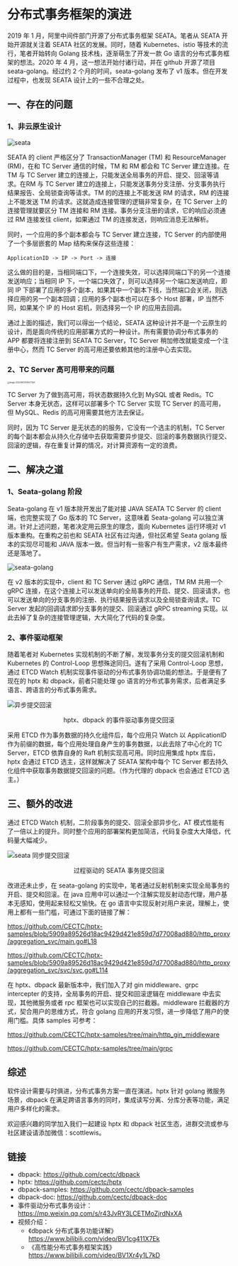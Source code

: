 # 分布式事务框架的演进

2019 年 1 月，阿里中间件部门开源了分布式事务框架 SEATA。笔者从 SEATA 开始开源就关注着 SEATA 社区的发展。同时，随着 Kubernetes、istio 等技术的流行，笔者开始转向 Golang 技术栈，逐渐萌生了开发一款 Go 语言的分布式事务框架的想法。2020 年 4 月，这一想法开始付诸行动，并在 github 开源了项目 seata-golang。经过约 2 个月的时间，seata-golang 发布了 v1 版本。但在开发过程中，也发现 SEATA 设计上的一些不合理之处。

## 一、存在的问题

### 1、非云原生设计

![seata](../images/seata.jpg)

SEATA 的 client 严格区分了 TransactionManager (TM) 和 ResourceManager (RM)，在和 TC Server 通信的时候，TM 和 RM 都会和 TC Server 建立连接。在 TM 与 TC Server 建立的连接上，只能发送全局事务的开启、提交、回滚等请求。在RM 与 TC Server 建立的连接上，只能发送事务分支注册、分支事务执行结果报告、全局锁查询等请求。TM 的的连接上不能发送 RM 的请求，RM 的连接上不能发送 TM 的请求。这就造成连接管理的逻辑非常复杂，在 TC Server 上的连接管理就要区分 TM 连接和 RM 连接。事务分支注册的请求，它的响应必须通过 RM 连接发往 client，如果通过 TM 的连接发送，则响应消息无法解析。

同时，一个应用的多个副本都会与 TC Server 建立连接，TC Server 的内部使用了一个多层嵌套的 Map 结构来保存这些连接：

```
ApplicationID -> IP -> Port -> 连接
```

这么做的目的是，当相同端口下，一个连接失效，可以选择同端口下的另一个连接发送响应；当相同 IP 下，一个端口失效了，则可以选择另一个端口发送响应，即同 IP 下部署了应用的多个副本，如果其中一个副本下线，当然端口会关闭，则选择应用的另一个副本回调；应用的多个副本也可以在多个 Host 部署，IP 当然不同，如果某个 IP 的 Host 宕机，则选择另一个 IP 的应用去回调。

通过上面的描述，我们可以得出一个结论，SEATA 这种设计并不是一个云原生的设计，而是面向传统的应用部署方式的一种设计。所有需要协调分布式事务的 APP 都要将连接注册到 SEATA TC Server，TC Server 稍加修改就能变成一个注册中心，然而 TC Server 的高可用还要依赖其他的注册中心去实现。

### 2、TC Server 高可用带来的问题

<img src="https://cectc.github.io/dbpack-doc/images/image-20220803100437384.png" alt="image-20220803100437384" style="zoom:30%;" />

TC Server 为了做到高可用，将状态数据持久化到 MySQL 或者 Redis。TC Server 本身无状态，这样可以部署多个 TC Server 实现 TC Server 的高可用，但 MySQL、Redis 的高可用需要其他方法去保证。

同时，因为 TC Server 是无状态的的服务，它没有一个选主的机制，TC Server 的每个副本都会从持久化存储中去获取需要异步提交、回滚的事务数据执行提交、回滚的逻辑，存在重复计算的情况，对计算资源有一定的浪费。

## 二、解决之道

### 1、Seata-golang 阶段

Seata-golang 在 v1 版本除开发出了能对接 JAVA SEATA TC Server 的 client 端，也完整实现了 Go 版本的 TC Server，这意味着 Seata-golang 可以独立演进。针对上述问题，笔者决定用云原生的理念，面向 Kubernetes 运行环境对 v1 版本重构。在重构之前也和 SEATA 社区有过沟通，但社区希望 Seata golang 版本的实现尽可能和 JAVA 版本一致。但当时有一些客户有生产需求，v2 版本最终还是落地了。

![seata-golang](../images/seata-golang.png)

在 v2 版本的实现中，client 和 TC Server 通过 gRPC 通信，TM RM 共用一个 gRPC 连接，在这个连接上可以发送单向的全局事务的开启、提交、回滚请求，也可以发送单向的分支事务的注册、执行结果报告请求以及全局锁查询请求。TC Server 发起的回调请求即分支事务的提交、回滚通过 gRPC streaming 实现。以此去掉了复杂的连接管理逻辑，大大简化了代码的复杂度。

### 2、事件驱动框架

随着笔者对 Kubernetes 实现机制的不断了解，发现事务分支的提交回滚机制和 Kubernetes 的 Control-Loop 思想殊途同归。遂有了采用 Control-Loop 思想，通过 ETCD Watch 机制实现事件驱动的分布式事务协调功能的想法。于是便有了现在的 hptx 和 dbpack，前者只能处理 go 语言的分布式事务需求，后者满足多语言、跨语言的分布式事务需求。

![异步提交回滚](../images/eda-Page-3.drawio.png)

<center>hptx、dbpack 的事件驱动事务提交回滚</center>

采用 ETCD 作为事务数据的持久化组件后，每个应用只 Watch 以 ApplicationID 作为前缀的数据，每个应用处理自身产生的事务数据，以此去除了中心化的 TC Server，ETCD 依靠自身的 Raft 机制实现高可用。同时应用集成 hptx 库后，hptx 会通过 ETCD 选主，这样就解决了 SEATA 架构中每个 TC Server 都去持久化组件中获取事务数据提交回滚的问题。（作为代理的 dbpack 也会通过 ETCD 选主。）

## 三、额外的改进

通过 ETCD Watch 机制，二阶段事务的提交、回滚全部异步化，AT 模式性能有了一倍以上的提升。同时整个应用的部署架构更加简洁，代码复杂度大大降低，代码量大幅减少。

![seata 同步提交回滚](../images/eda-Page-2.drawio.png)

<center>过程驱动的 SEATA 事务提交回滚</center>

改进还未止步，在 seata-golang 的实现中，笔者通过反射机制来实现全局事务的开启、提交和回滚。在 java 应用中可以通过一个注解实现反射动态代理，用户基本无感知，使用起来轻松又愉快。在 go 语言中实现反射对用户来说，理解上，使用上都有一些门槛，可通过下面的链接了解：

https://github.com/CECTC/hptx-samples/blob/5909a89526d18ac9429d421e859d7d77008ad880/http_proxy/aggregation_svc/main.go#L18

https://github.com/CECTC/hptx-samples/blob/5909a89526d18ac9429d421e859d7d77008ad880/http_proxy/aggregation_svc/svc/svc.go#L114

在 hptx、dbpack 最新版本中，我们加入了对 gin middleware、grpc intercepter 的支持，全局事务的开启、提交和回滚逻辑在 middleware 中去实现，其他微服务或者 rpc 框架也可以实现自己的拦截器。middleware 拦截器的方式，契合用户的思维方式，符合 golang 应用的开发习惯，进一步降低了用户的使用门槛。具体 samples 可参考：

https://github.com/CECTC/hptx-samples/tree/main/http_gin_middleware

https://github.com/CECTC/hptx-samples/tree/main/grpc

## 综述

软件设计需要与时俱进，分布式事务方案一直在演进。hptx 针对 golang 微服务场景，dbpack 在满足跨语言事务的同时，集成读写分离、分库分表等功能，满足用户多样化的需求。

欢迎感兴趣的同学加入我们一起建设 hptx 和 dbpack 社区生态，进群交流或参与社区建设请添加微信：scottlewis。

## 链接

- dbpack: https://github.com/cectc/dbpack
- hptx: https://github.com/cectc/hptx
- dbpack-samples: https://github.com/cectc/dbpack-samples
- dbpack-doc: https://github.com/cectc/dbpack-doc
- 事件驱动分布式事务设计：https://mp.weixin.qq.com/s/r43JvRY3LCETMoZjrdNxXA
- 视频介绍：
  - 《dbpack 分布式事务功能详解》 https://www.bilibili.com/video/BV1cg411X7Ek
  - 《高性能分布式事务框架实践》https://www.bilibili.com/video/BV1Xr4y1L7kD
